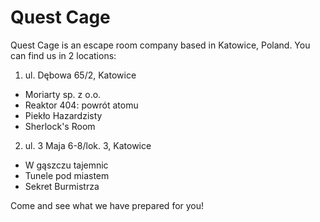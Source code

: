 # Quest Cage
Quest Cage is an escape room company based in Katowice, Poland. You can find us in 2 locations:
1) ul. Dębowa 65/2, Katowice
* Moriarty sp. z o.o.
* Reaktor 404: powrót atomu
* Piekło Hazardzisty
* Sherlock's Room
  
2) ul. 3 Maja 6-8/lok. 3, Katowice
* W gąszczu tajemnic
* Tunele pod miastem
* Sekret Burmistrza

Come and see what we have prepared for you!
